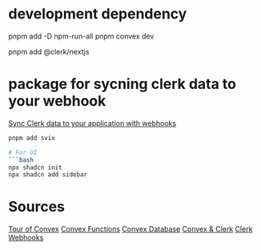 # development dependency
pnpm add -D npm-run-all
pnpm convex dev

pnpm add @clerk/nextjs

# package for sycning clerk data to your webhook
[Sync Clerk data to your application with webhooks](https://clerk.com/docs/integrations/webhooks/sync-data#install-svix)
```bash
pnpm add svix

# For UI
```bash
npx shadcn init
npx shadcn add sidebar
```

# Sources
[Tour of Convex](https://docs.convex.dev/get-started)
[Convex Functions](https://docs.convex.dev/functions)
[Convex Database](https://docs.convex.dev/database)
[Convex & Clerk](https://docs.convex.dev/auth/clerk)
[Clerk Webhooks](https://clerk.com/docs/integrations/webhooks/sync-data)

